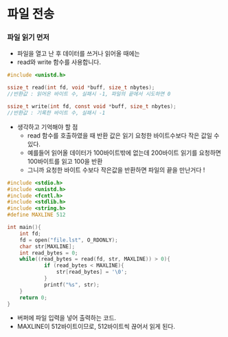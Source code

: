 # 파일 전송

### 파일 읽기 먼저
- 파일을 열고 난 후 데이터를 쓰거나 읽어올 때에는
- read와 write 함수를 사용합니다.

```c
#include <unistd.h>

ssize_t read(int fd, void *buff, size_t nbytes);
//반환값 : 읽어온 바이트 수, 실패시 -1, 파일의 끝에서 시도하면 0

ssize_t write(int fd, const void *buff, size_t nbytes);
//반환값 : 기록한 바이트 수, 실패시 -1

```

- 생각하고 기억해야 할 점
    - read 함수를 호출하였을 때 반환 값은 읽기 요청한 바이트수보다 작은 값일 수 있다.
    - 예를들어 읽어올 데이터가 100바이트밖에 없는데 200바이트 읽기를 요청하면 100바이트를 읽고 100을 반환
    - 그니까 요청한 바이트 수보다 작은값을 반환하면 파일의 끝을 만난거다 !


```c
#include <stdio.h>
#include <unistd.h>
#include <fcntl.h>
#include <stdlib.h>
#include <string.h>
#define MAXLINE 512

int main(){
    int fd;
    fd = open("file.lst", O_RDONLY);
    char str[MAXLINE];
    int read_bytes = 0;
    while((read_bytes = read(fd, str, MAXLINE)) > 0){
            if (read_bytes < MAXLINE){
                str[read_bytes] = '\0';
            }
            printf("%s", str);
    }
    return 0;
}
```

- 버퍼에 파일 입력을 넣어 출력하는 코드.
- MAXLINE이 512바이트이므로, 512바이트씩 끊어서 읽게 된다.